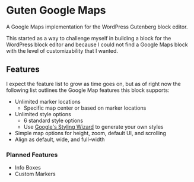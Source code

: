 # Guten Google Maps

A Google Maps implementation for the WordPress Gutenberg block editor.

This started as a way to challenge myself in building a block for the WordPress block editor and because I could not find a Google Maps block with the level of customizability that I wanted.

## Features

I expect the feature list to grow as time goes on, but as of right now the following list outlines the Google Map features this block supports:

* Unlimited marker locations
    * Specific map center or based on marker locations
* Unlimited style options
    * 6 standard style options
    * Use [Google's Styling Wizard](https://mapstyle.withgoogle.com/) to generate your own styles
* Simple map options for height, zoom, default UI, and scrolling
* Align as default, wide, and full-width

### Planned Features

* Info Boxes
* Custom Markers